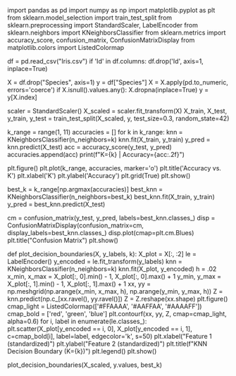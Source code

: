 import pandas as pd
import numpy as np
import matplotlib.pyplot as plt
from sklearn.model_selection import train_test_split
from sklearn.preprocessing import StandardScaler, LabelEncoder
from sklearn.neighbors import KNeighborsClassifier
from sklearn.metrics import accuracy_score, confusion_matrix, ConfusionMatrixDisplay
from matplotlib.colors import ListedColormap

df = pd.read_csv("Iris.csv")
if 'Id' in df.columns:
    df.drop('Id', axis=1, inplace=True)

X = df.drop("Species", axis=1)
y = df["Species"]
X = X.apply(pd.to_numeric, errors='coerce')
if X.isnull().values.any():
    X.dropna(inplace=True)
    y = y[X.index]

scaler = StandardScaler()
X_scaled = scaler.fit_transform(X)
X_train, X_test, y_train, y_test = train_test_split(X_scaled, y, test_size=0.3, random_state=42)

k_range = range(1, 11)
accuracies = []
for k in k_range:
    knn = KNeighborsClassifier(n_neighbors=k)
    knn.fit(X_train, y_train)
    y_pred = knn.predict(X_test)
    acc = accuracy_score(y_test, y_pred)
    accuracies.append(acc)
    print(f"K={k} | Accuracy={acc:.2f}")

plt.figure()
plt.plot(k_range, accuracies, marker='o')
plt.title('Accuracy vs. K')
plt.xlabel('K')
plt.ylabel('Accuracy')
plt.grid(True)
plt.show()

best_k = k_range[np.argmax(accuracies)]
best_knn = KNeighborsClassifier(n_neighbors=best_k)
best_knn.fit(X_train, y_train)
y_pred = best_knn.predict(X_test)

cm = confusion_matrix(y_test, y_pred, labels=best_knn.classes_)
disp = ConfusionMatrixDisplay(confusion_matrix=cm, display_labels=best_knn.classes_)
disp.plot(cmap=plt.cm.Blues)
plt.title("Confusion Matrix")
plt.show()

def plot_decision_boundaries(X, y_labels, k):
    X_plot = X[:, :2]
    le = LabelEncoder()
    y_encoded = le.fit_transform(y_labels)
    knn = KNeighborsClassifier(n_neighbors=k)
    knn.fit(X_plot, y_encoded)
    h = .02
    x_min, x_max = X_plot[:, 0].min() - 1, X_plot[:, 0].max() + 1
    y_min, y_max = X_plot[:, 1].min() - 1, X_plot[:, 1].max() + 1
    xx, yy = np.meshgrid(np.arange(x_min, x_max, h),
                         np.arange(y_min, y_max, h))
    Z = knn.predict(np.c_[xx.ravel(), yy.ravel()])
    Z = Z.reshape(xx.shape)
    plt.figure()
    cmap_light = ListedColormap(['#FFAAAA', '#AAFFAA', '#AAAAFF'])
    cmap_bold = ['red', 'green', 'blue']
    plt.contourf(xx, yy, Z, cmap=cmap_light, alpha=0.6)
    for i, label in enumerate(le.classes_):
        plt.scatter(X_plot[y_encoded == i, 0], X_plot[y_encoded == i, 1],
                    c=cmap_bold[i], label=label, edgecolor='k', s=50)
    plt.xlabel("Feature 1 (standardized)")
    plt.ylabel("Feature 2 (standardized)")
    plt.title(f"KNN Decision Boundary (K={k})")
    plt.legend()
    plt.show()

plot_decision_boundaries(X_scaled, y.values, best_k)
